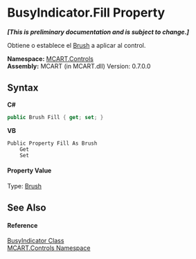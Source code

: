 # BusyIndicator.Fill Property 
 _**\[This is preliminary documentation and is subject to change.\]**_

Obtiene o establece el <a href="http://msdn2.microsoft.com/es-es/library/ms634880" target="_blank">Brush</a> a aplicar al control.

**Namespace:**&nbsp;<a href="1c9d7a8e-81d4-838a-f87d-7379b253b6ce">MCART.Controls</a><br />**Assembly:**&nbsp;MCART (in MCART.dll) Version: 0.7.0.0

## Syntax

**C#**<br />
``` C#
public Brush Fill { get; set; }
```

**VB**<br />
``` VB
Public Property Fill As Brush
	Get
	Set
```


#### Property Value
Type: <a href="http://msdn2.microsoft.com/es-es/library/ms634880" target="_blank">Brush</a>

## See Also


#### Reference
<a href="15de41d6-b416-ff31-55b6-bcf101bdba2f">BusyIndicator Class</a><br /><a href="1c9d7a8e-81d4-838a-f87d-7379b253b6ce">MCART.Controls Namespace</a><br />